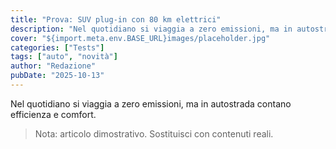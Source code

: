 ```yaml
---
title: "Prova: SUV plug-in con 80 km elettrici"
description: "Nel quotidiano si viaggia a zero emissioni, ma in autostrada contano efficienza e comfort."
cover: "${import.meta.env.BASE_URL}images/placeholder.jpg"
categories: ["Tests"]
tags: ["auto", "novità"]
author: "Redazione"
pubDate: "2025-10-13"
---
```


Nel quotidiano si viaggia a zero emissioni, ma in autostrada contano efficienza e comfort.

> Nota: articolo dimostrativo. Sostituisci con contenuti reali.

